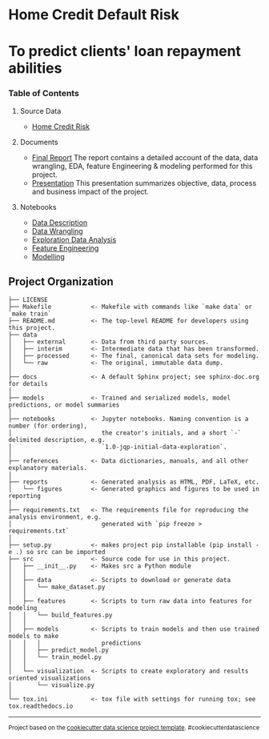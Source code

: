 Home Credit Default Risk
==============================

# To predict clients' loan repayment abilities

### Table of Contents

1. Source Data
  	* [Home Credit Risk](https://www.kaggle.com/c/home-credit-default-risk) 
 
2. Documents
  	* [Final Report](https://github.com/rohanML/home_credit_default_risk/blob/master/reports/Predicting%20Credit%20Default%20-%20Report.pdf)
  The report contains a detailed account of the data, data wrangling, EDA, feature Engineering & modeling performed for this project.
  	* [Presentation](https://github.com/rohanML/home_credit_default_risk/blob/master/reports/Home%20Credit%20-%20Presentation.pdf)
  This presentation summarizes objective, data, process and business impact of the project. 
3. Notebooks
	* [Data Description](https://github.com/rohanML/home_credit_default_risk/blob/master/notebooks/00_Data_Description.ipynb)
	* [Data Wrangling](https://github.com/rohanML/home_credit_default_risk/blob/master/notebooks/01_Data_Wrangling.ipynb)
  	* [Exploration Data Analysis](https://github.com/rohanML/home_credit_default_risk/blob/master/notebooks/02_Exploratory_Data_Analysis.ipynb)
  	* [Feature Engineering](https://github.com/rohanML/home_credit_default_risk/blob/master/notebooks/03_Feature_Engineering.ipynb)
  	* [Modelling](https://github.com/rohanML/home_credit_default_risk/blob/master/notebooks/04_Modelling.ipynb)


Project Organization
------------

    ├── LICENSE
    ├── Makefile           <- Makefile with commands like `make data` or `make train`
    ├── README.md          <- The top-level README for developers using this project.
    ├── data
    │   ├── external       <- Data from third party sources.
    │   ├── interim        <- Intermediate data that has been transformed.
    │   ├── processed      <- The final, canonical data sets for modeling.
    │   └── raw            <- The original, immutable data dump.
    │
    ├── docs               <- A default Sphinx project; see sphinx-doc.org for details
    │
    ├── models             <- Trained and serialized models, model predictions, or model summaries
    │
    ├── notebooks          <- Jupyter notebooks. Naming convention is a number (for ordering),
    │                         the creator's initials, and a short `-` delimited description, e.g.
    │                         `1.0-jqp-initial-data-exploration`.
    │
    ├── references         <- Data dictionaries, manuals, and all other explanatory materials.
    │
    ├── reports            <- Generated analysis as HTML, PDF, LaTeX, etc.
    │   └── figures        <- Generated graphics and figures to be used in reporting
    │
    ├── requirements.txt   <- The requirements file for reproducing the analysis environment, e.g.
    │                         generated with `pip freeze > requirements.txt`
    │
    ├── setup.py           <- makes project pip installable (pip install -e .) so src can be imported
    ├── src                <- Source code for use in this project.
    │   ├── __init__.py    <- Makes src a Python module
    │   │
    │   ├── data           <- Scripts to download or generate data
    │   │   └── make_dataset.py
    │   │
    │   ├── features       <- Scripts to turn raw data into features for modeling
    │   │   └── build_features.py
    │   │
    │   ├── models         <- Scripts to train models and then use trained models to make
    │   │   │                 predictions
    │   │   ├── predict_model.py
    │   │   └── train_model.py
    │   │
    │   └── visualization  <- Scripts to create exploratory and results oriented visualizations
    │       └── visualize.py
    │
    └── tox.ini            <- tox file with settings for running tox; see tox.readthedocs.io


--------

<p><small>Project based on the <a target="_blank" href="https://drivendata.github.io/cookiecutter-data-science/">cookiecutter data science project template</a>. #cookiecutterdatascience</small></p>
